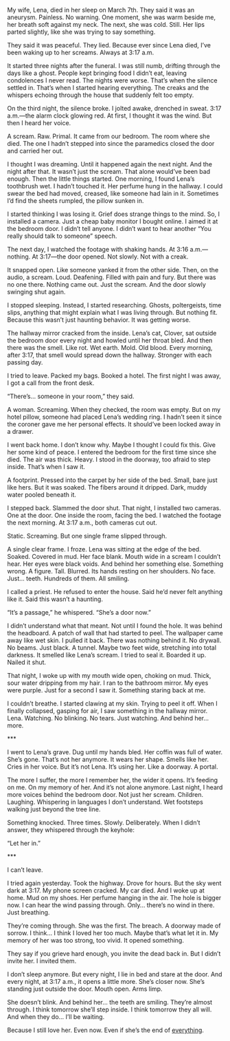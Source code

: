 My wife, Lena, died in her sleep on March 7th. They said it was an aneurysm. Painless. No warning. One moment, she was warm beside me, her breath soft against my neck. The next, she was cold. Still. Her lips parted slightly, like she was trying to say something.

They said it was peaceful. They lied. Because ever since Lena died, I’ve been waking up to her screams. Always at 3:17 a.m.

It started three nights after the funeral. I was still numb, drifting through the days like a ghost. People kept bringing food I didn’t eat, leaving condolences I never read. The nights were worse. That’s when the silence settled in. That’s when I started hearing everything. The creaks and the whispers echoing through the house that suddenly felt too empty.

On the third night, the silence broke. I jolted awake, drenched in sweat. 3:17 a.m.—the alarm clock glowing red. At first, I thought it was the wind. But then I heard her voice.

A scream. Raw. Primal. It came from our bedroom. The room where she died. The one I hadn’t stepped into since the paramedics closed the door and carried her out.

I thought I was dreaming. Until it happened again the next night. And the night after that. It wasn’t just the scream. That alone would’ve been bad enough. Then the little things started. One morning, I found Lena’s toothbrush wet. I hadn’t touched it. Her perfume hung in the hallway. I could swear the bed had moved, creased, like someone had lain in it. Sometimes I’d find the sheets rumpled, the pillow sunken in.

I started thinking I was losing it. Grief does strange things to the mind. So, I installed a camera. Just a cheap baby monitor I bought online. I aimed it at the bedroom door. I didn’t tell anyone. I didn’t want to hear another “You really should talk to someone” speech.

The next day, I watched the footage with shaking hands. At 3:16 a.m.—nothing. At 3:17—the door opened. Not slowly. Not with a creak.

It snapped open. Like someone yanked it from the other side. Then, on the audio, a scream. Loud. Deafening. Filled with pain and fury. But there was no one there. Nothing came out. Just the scream. And the door slowly swinging shut again.

I stopped sleeping. Instead, I started researching. Ghosts, poltergeists, time slips, anything that might explain what I was living through. But nothing fit. Because this wasn’t just haunting behavior. It was getting worse.

The hallway mirror cracked from the inside. Lena’s cat, Clover, sat outside the bedroom door every night and howled until her throat bled. And then there was the smell. Like rot. Wet earth. Mold. Old blood. Every morning, after 3:17, that smell would spread down the hallway. Stronger with each passing day.

I tried to leave. Packed my bags. Booked a hotel. The first night I was away, I got a call from the front desk.

“There’s... someone in your room,” they said.

A woman. Screaming. When they checked, the room was empty. But on my hotel pillow, someone had placed Lena’s wedding ring. I hadn’t seen it since the coroner gave me her personal effects. It should’ve been locked away in a drawer.

I went back home. I don’t know why. Maybe I thought I could fix this. Give her some kind of peace. I entered the bedroom for the first time since she died. The air was thick. Heavy. I stood in the doorway, too afraid to step inside. That’s when I saw it.

A footprint. Pressed into the carpet by her side of the bed. Small, bare just like hers. But it was soaked. The fibers around it dripped. Dark, muddy water pooled beneath it.

I stepped back. Slammed the door shut. That night, I installed two cameras. One at the door. One inside the room, facing the bed. I watched the footage the next morning. At 3:17 a.m., both cameras cut out.

Static. Screaming. But one single frame slipped through.

A single clear frame. I froze. Lena was sitting at the edge of the bed. Soaked. Covered in mud. Her face blank. Mouth wide in a scream I couldn’t hear. Her eyes were black voids. And behind her something else. Something wrong. A figure. Tall. Blurred. Its hands resting on her shoulders. No face. Just... teeth. Hundreds of them. All smiling.

I called a priest. He refused to enter the house. Said he’d never felt anything like it. Said this wasn’t a haunting.

“It’s a passage,” he whispered. “She’s a door now.”

I didn’t understand what that meant. Not until I found the hole. It was behind the headboard. A patch of wall that had started to peel. The wallpaper came away like wet skin. I pulled it back. There was nothing behind it. No drywall. No beams. Just black. A tunnel. Maybe two feet wide, stretching into total darkness. It smelled like Lena’s scream. I tried to seal it. Boarded it up. Nailed it shut. 

That night, I woke up with my mouth wide open, choking on mud. Thick, sour water dripping from my hair. I ran to the bathroom mirror. My eyes were purple. Just for a second I saw it. Something staring back at me.

I couldn’t breathe. I started clawing at my skin. Trying to peel it off. When I finally collapsed, gasping for air, I saw something in the hallway mirror. Lena. Watching. No blinking. No tears. Just watching. And behind her... more.

\*\*\*

I went to Lena’s grave. Dug until my hands bled. Her coffin was full of water. She’s gone. That’s not her anymore. It wears her shape. Smells like her. Cries in her voice. But it’s not Lena. It’s using her. Like a doorway. A portal.

The more I suffer, the more I remember her, the wider it opens. It’s feeding on me. On my memory of her. And it’s not alone anymore. Last night, I heard more voices behind the bedroom door. Not just her scream. Children. Laughing. Whispering in languages I don’t understand. Wet footsteps walking just beyond the tree line.

Something knocked. Three times. Slowly. Deliberately. When I didn’t answer, they whispered through the keyhole:

“Let her in.”

\*\*\*

I can’t leave.

I tried again yesterday. Took the highway. Drove for hours. But the sky went dark at 3:17. My phone screen cracked. My car died. And I woke up at home. Mud on my shoes. Her perfume hanging in the air. The hole is bigger now. I can hear the wind passing through. Only… there’s no wind in there. Just breathing.

They’re coming through. She was the first. The breach. A doorway made of sorrow. I think… I think I loved her too much. Maybe that’s what let it in. My memory of her was too strong, too vivid. It opened something.

They say if you grieve hard enough, you invite the dead back in. But I didn’t invite her. I invited them.

I don’t sleep anymore. But every night, I lie in bed and stare at the door. And every night, at 3:17 a.m., it opens a little more. She’s closer now. She’s standing just outside the door. Mouth open. Arms limp.

She doesn’t blink. And behind her… the teeth are smiling. They’re almost through. I think tomorrow she’ll step inside. I think tomorrow they all will. And when they do… I’ll be waiting.

Because I still love her. Even now. Even if she’s the end of [everything](https://www.reddit.com/u/salty_Astronaut77/s/H0bIOt4bRN).
